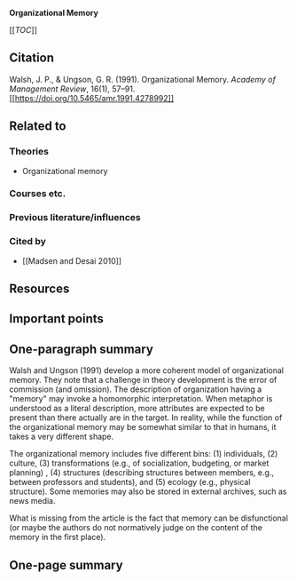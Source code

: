 **Organizational Memory**

[[_TOC_]]

## Citation

Walsh, J. P., & Ungson, G. R. (1991). Organizational Memory. *Academy of Management Review*, 16(1), 57–91. [[https://doi.org/10.5465/amr.1991.4278992]]

## Related to

### Theories
* Organizational memory

### Courses etc.

### Previous literature/influences

### Cited by
* [[Madsen and Desai 2010]]

## Resources

## Important points

## One-paragraph summary

Walsh and Ungson (1991) develop a more coherent model of organizational memory. They note that a challenge in theory development is the error of commission (and omission). The description of organization having a "memory" may invoke a homomorphic interpretation. When metaphor is understood as a literal description, more attributes are expected to be present than there actually are in the target. In reality, while the function of the organizational memory may be somewhat similar to that in humans, it takes a very different shape.

The organizational memory includes five different bins: (1) individuals, (2) culture, (3) transformations (e.g., of socialization, budgeting, or market planning) , (4) structures (describing structures between members, e.g., between professors and students), and (5) ecology (e.g., physical structure). Some memories may also be stored in external archives, such as news media.

What is missing from the article is the fact that memory can be disfunctional (or maybe the authors do not normatively judge on the content of the memory in the first place).

## One-page summary